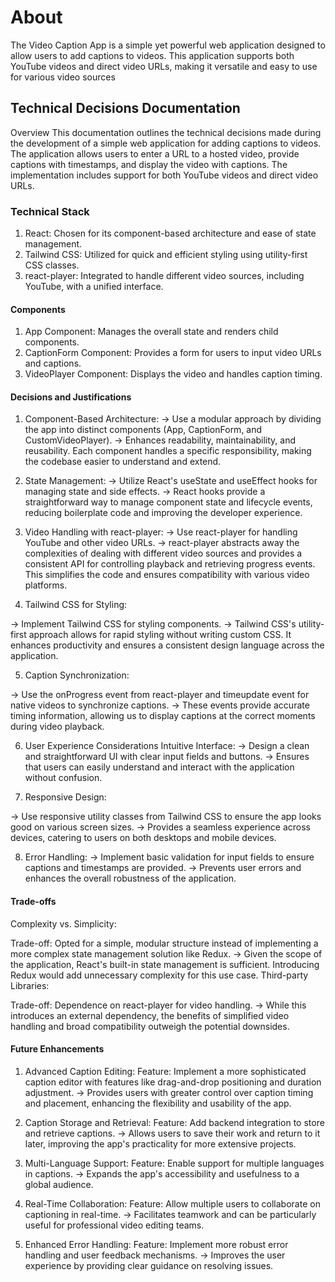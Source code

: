 # About

The Video Caption App is a simple yet powerful web application designed to allow users to add captions to videos. This application supports both YouTube videos and direct video URLs, making it versatile and easy to use for various video sources

## Technical Decisions Documentation
Overview
This documentation outlines the technical decisions made during the development of a simple web application for adding captions to videos. The application allows users to enter a URL to a hosted video, provide captions with timestamps, and display the video with captions. The implementation includes support for both YouTube videos and direct video URLs.

### Technical Stack
1. React: Chosen for its component-based architecture and ease of state management.
2. Tailwind CSS: Utilized for quick and efficient styling using utility-first CSS classes.
3. react-player: Integrated to handle different video sources, including YouTube, with a unified interface.

#### Components
1. App Component: Manages the overall state and renders child components.
2. CaptionForm Component: Provides a form for users to input video URLs and captions.
3. VideoPlayer Component: Displays the video and handles caption timing.

#### Decisions and Justifications
1. Component-Based Architecture:
-> Use a modular approach by dividing the app into distinct components (App, CaptionForm, and CustomVideoPlayer).
-> Enhances readability, maintainability, and reusability. Each component handles a specific responsibility, making the codebase easier to understand and extend.

2. State Management:
-> Utilize React's useState and useEffect hooks for managing state and side effects.
-> React hooks provide a straightforward way to manage component state and lifecycle events, reducing boilerplate code and improving the developer experience.

3. Video Handling with react-player:
-> Use react-player for handling YouTube and other video URLs.
-> react-player abstracts away the complexities of dealing with different video sources and provides a consistent API for controlling playback and retrieving progress events. This simplifies the code and ensures compatibility with various video platforms.

4. Tailwind CSS for Styling:

-> Implement Tailwind CSS for styling components.
-> Tailwind CSS's utility-first approach allows for rapid styling without writing custom CSS. It enhances productivity and ensures a consistent design language across the application.

5. Caption Synchronization:

-> Use the onProgress event from react-player and timeupdate event for native videos to synchronize captions.
-> These events provide accurate timing information, allowing us to display captions at the correct moments during video playback.

6. User Experience Considerations
Intuitive Interface:
-> Design a clean and straightforward UI with clear input fields and buttons.
-> Ensures that users can easily understand and interact with the application without confusion.

7. Responsive Design:

-> Use responsive utility classes from Tailwind CSS to ensure the app looks good on various screen sizes.
-> Provides a seamless experience across devices, catering to users on both desktops and mobile devices.

8. Error Handling:
-> Implement basic validation for input fields to ensure captions and timestamps are provided.
-> Prevents user errors and enhances the overall robustness of the application.

#### Trade-offs
Complexity vs. Simplicity:

Trade-off: Opted for a simple, modular structure instead of implementing a more complex state management solution like Redux.
-> Given the scope of the application, React's built-in state management is sufficient. Introducing Redux would add unnecessary complexity for this use case.
Third-party Libraries:

Trade-off: Dependence on react-player for video handling.
-> While this introduces an external dependency, the benefits of simplified video handling and broad compatibility outweigh the potential downsides.

#### Future Enhancements

1. Advanced Caption Editing:
Feature: Implement a more sophisticated caption editor with features like drag-and-drop positioning and duration adjustment.
-> Provides users with greater control over caption timing and placement, enhancing the flexibility and usability of the app.

2. Caption Storage and Retrieval:
Feature: Add backend integration to store and retrieve captions.
-> Allows users to save their work and return to it later, improving the app's practicality for more extensive projects.

3. Multi-Language Support:
Feature: Enable support for multiple languages in captions.
-> Expands the app's accessibility and usefulness to a global audience.

4. Real-Time Collaboration:
Feature: Allow multiple users to collaborate on captioning in real-time.
-> Facilitates teamwork and can be particularly useful for professional video editing teams.

5. Enhanced Error Handling:
Feature: Implement more robust error handling and user feedback mechanisms.
-> Improves the user experience by providing clear guidance on resolving issues.
